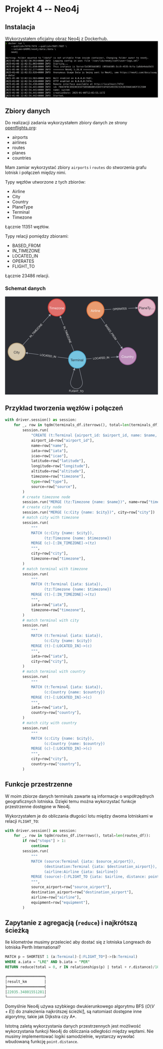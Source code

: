 # Projekt 4 -- Neo4j

## Instalacja
Wykorzystałem oficjalny obraz Neo4j z Dockerhub.
![](obrazki/install.png)

## Zbiory danych
Do realizacji zadania wykorzystałem zbiory danych ze strony [openflights.org](https://openflights.org/):

- airports
- airlines
- routes
- planes
- countries

Mam zamiar wykorzystać zbiory `airports` i `routes` do stworzenia grafu lotnisk i połączeń między nimi.

Typy węzłów utworzone z tych zbiorów:

- Airline
- City
- Country
- PlaneType
- Terminal
- Timezone

Łącznie $11351$ węzłów.

Typy relacji pomiędzy zbiorami:

- BASED\_FROM
- IN\_TIMEZONE
- LOCATED\_IN
- OPERATES
- FLIGHT\_TO

Łącznie $23486$ relacji.

### Schemat danych

![](obrazki/schema.png)

## Przykład tworzenia węzłów i połączeń

```python
with driver.session() as session:
    for _, row in tqdm(terminals_df.iterrows(), total=len(terminals_df)):
        session.run(
            "CREATE (t:Terminal {airport_id: $airport_id, name: $name, iata: $iata, icao: $icao, latitude: $latitude, longitude: $longitude, altitude: $altitude, type: $type, source: $source})",
            airport_id=row["airport_id"],
            name=row["name"],
            iata=row["iata"],
            icao=row["icao"],
            latitude=row["latitude"],
            longitude=row["longitude"],
            altitude=row["altitude"],
            timezone=row["timezone"],
            type=row["type"],
            source=row["source"],
        )
        # create timezone node
        session.run("MERGE (tz:Timezone {name: $name})", name=row["timezone"])
        # create city node
        session.run("MERGE (c:City {name: $city})", city=row["city"])
        # match city with timezone
        session.run(
            """
            MATCH (c:City {name: $city}),
                  (tz:Timezone {name: $timezone})
            MERGE (c)-[:IN_TIMEZONE]->(tz)
            """,
            city=row["city"],
            timezone=row["timezone"],
        )
        # match terminal with timezone
        session.run(
            """
            MATCH (t:Terminal {iata: $iata}),
                  (tz:Timezone {name: $timezone})
            MERGE (t)-[:IN_TIMEZONE]->(tz)
            """,
            iata=row["iata"],
            timezone=row["timezone"],
        )
        # match terminal with city
        session.run(
            """
            MATCH (t:Terminal {iata: $iata}),
                  (c:City {name: $city})
            MERGE (t)-[:LOCATED_IN]->(c)
            """,
            iata=row["iata"],
            city=row["city"],
        )
        # match terminal with country
        session.run(
            """
            MATCH (t:Terminal {iata: $iata}),
                  (c:Country {name: $country})
            MERGE (t)-[:LOCATED_IN]->(c)
            """,
            iata=row["iata"],
            country=row["country"],
        )
        # match city with country
        session.run(
            """
            MATCH (c:City {name: $city}),
                  (c:Country {name: $country})
            MERGE (c)-[:LOCATED_IN]->(c)
            """,
            city=row["city"],
            country=row["country"],
        )
```

## Funkcje przestrzenne

W moim zbiorze danych terminals zawarte są informacje o współrzędnych geograficznych lotniska. Dzięki temu można wykorzystać funkcje przestrzenne dostępne w Neo4j.

Wykorzystałem je do obliczania długości lotu między dwoma lotniskami w relacji `FLIGHT_TO`:

```python
with driver.session() as session:
    for _, row in tqdm(routes_df.iterrows(), total=len(routes_df)):
        if row["stops"] > 1:
            continue
        session.run(
            """
            MATCH (source:Terminal {iata: $source_airport}),
                  (destination:Terminal {iata: $destination_airport}),
                  (airline:Airline {iata: $airline})
            MERGE (source)-[:FLIGHT_TO {iata: $airline, distance: point.distance(source.location, destination.location), plane: $equipment}]->(destination)
            """,
            source_airport=row["source_airport"],
            destination_airport=row["destination_airport"],
            airline=row["airline"],
            equipment=row["equipment"],
        )
```

## Zapytanie z agregacją (`reduce`) i najkrótszą ścieżką

Ile kilometrów musimy przelecieć aby dostać się z lotniska Longreach do lotniska Perth International?
```sql
MATCH p = SHORTEST 1 (a:Terminal)-[:FLIGHT_TO*]->(b:Terminal)
WHERE a.iata = "LRE" AND b.iata = "PER"
RETURN reduce(total = 0, r IN relationships(p) | total + r.distance)/1000 AS result_km
```
```sql
╒═════════════════╕
│result_km        │
╞═════════════════╡
│22035.34801551281│
└─────────────────┘
```

Domyślnie Neo4j używa szybkiego dwukierunkowego algorytmu BFS ($O(V+E)$) do znalezienia najkrótszej ścieżki[1](https://neo4j.com/docs/cypher-manual/current/appendix/tutorials/shortestpath-planning/), są natomiast dostępne inne algorytmy, takie jak Dijkstra czy A*.

Istotną zaletą wykorzystania danych przestrzennych jest możliwość wykorzystania funkcji Neo4j do obliczania odległości między węzłami. Nie musimy implementować logiki samodzielnie, wystarczy wywołać wbudowaną funkcję `point.distance`.